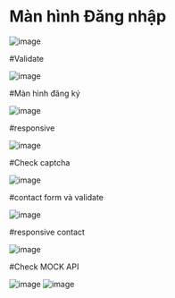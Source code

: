 # Màn hình Đăng nhập
![image](https://user-images.githubusercontent.com/100074935/182996478-c4c5fbc8-c41f-49cb-9258-499dd79d8739.png)

#Validate


![image](https://user-images.githubusercontent.com/100074935/182996535-88d050c8-64d8-4124-803c-a31b4d3b4145.png)

#Màn hình đăng ký

![image](https://user-images.githubusercontent.com/100074935/182996575-5812781f-c3f0-4771-99e6-38f32f9ec9b2.png)

#responsive


![image](https://user-images.githubusercontent.com/100074935/182996630-e299a3c7-790e-4259-bc1c-356a197d9bcd.png)


#Check captcha


![image](https://user-images.githubusercontent.com/100074935/182996695-d4d49eb1-6a23-4c3c-9335-3319c22caa84.png)


#contact form và validate



![image](https://user-images.githubusercontent.com/100074935/182996805-d8de7199-cf12-45d5-8d1e-f9120d7298dc.png)

#responsive contact 


![image](https://user-images.githubusercontent.com/100074935/182996901-7b52d7ec-4ee3-4360-bf41-bb708da8ae27.png)

#Check MOCK API


![image](https://user-images.githubusercontent.com/100074935/182997076-b926a424-511b-49e6-8bc3-c3a5e90c4d83.png)
![image](https://user-images.githubusercontent.com/100074935/182997128-9a646b5a-ec6e-440e-9380-3226834c169b.png)
